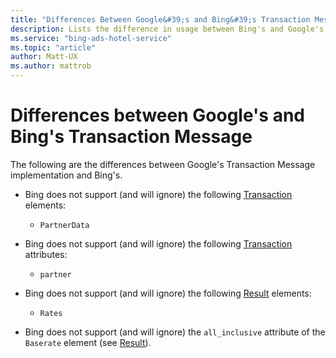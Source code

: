 ```yaml
---
title: "Differences Between Google&#39;s and Bing&#39;s Transaction Message Usage"
description: Lists the difference in usage between Bing's and Google's transaction message.
ms.service: "bing-ads-hotel-service"
ms.topic: "article"
author: Matt-UX
ms.author: mattrob
---
```


# Differences between Google's and Bing's Transaction Message

The following are the differences between Google's Transaction Message implementation and Bing's.

- Bing does not support (and will ignore) the following [Transaction](reference.md#transaction-type) elements:  
  
  - `PartnerData`
  
- Bing does not support (and will ignore) the following [Transaction](reference.md#transaction) attributes:  
  
  - `partner`
  
- Bing does not support (and will ignore) the following [Result](reference.md#result-type) elements:
  
  - `Rates`
  
- Bing does not support (and will ignore) the `all_inclusive` attribute of the `Baserate` element (see [Result](reference.md#result-type)).
